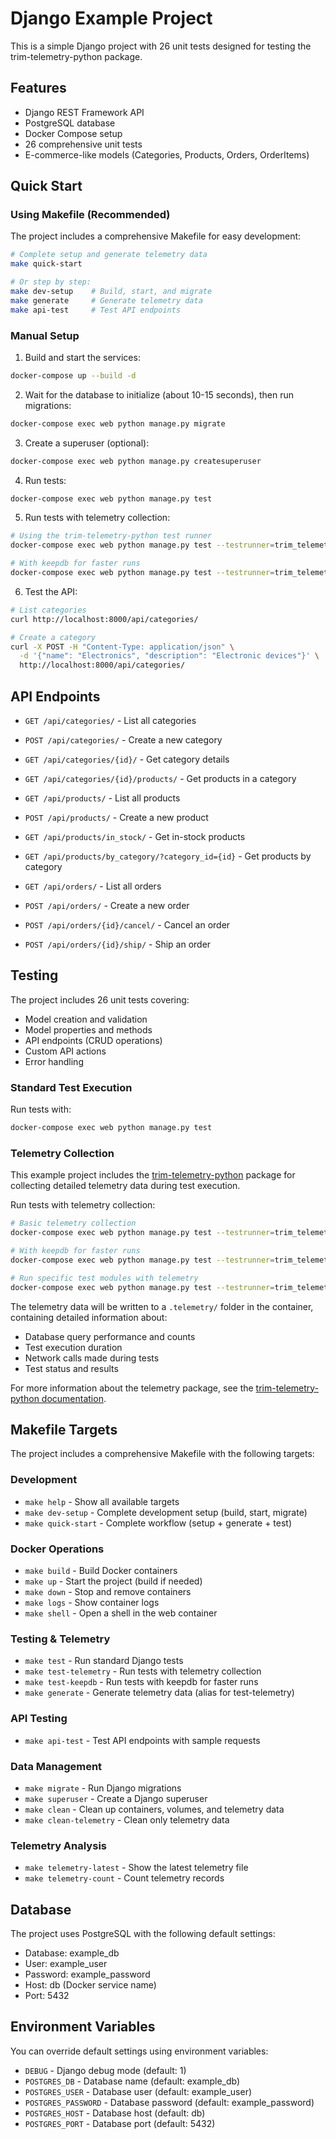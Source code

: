 # Django Example Project

This is a simple Django project with 26 unit tests designed for testing the trim-telemetry-python package.

## Features

- Django REST Framework API
- PostgreSQL database
- Docker Compose setup
- 26 comprehensive unit tests
- E-commerce-like models (Categories, Products, Orders, OrderItems)

## Quick Start

### Using Makefile (Recommended)

The project includes a comprehensive Makefile for easy development:

```bash
# Complete setup and generate telemetry data
make quick-start

# Or step by step:
make dev-setup    # Build, start, and migrate
make generate     # Generate telemetry data
make api-test     # Test API endpoints
```

### Manual Setup

1. Build and start the services:
```bash
docker-compose up --build -d
```

2. Wait for the database to initialize (about 10-15 seconds), then run migrations:
```bash
docker-compose exec web python manage.py migrate
```

3. Create a superuser (optional):
```bash
docker-compose exec web python manage.py createsuperuser
```

4. Run tests:
```bash
docker-compose exec web python manage.py test
```

5. Run tests with telemetry collection:
```bash
# Using the trim-telemetry-python test runner
docker-compose exec web python manage.py test --testrunner=trim_telemetry.django.TelemetryTestRunner

# With keepdb for faster runs
docker-compose exec web python manage.py test --testrunner=trim_telemetry.django.TelemetryTestRunner --keepdb
```

6. Test the API:
```bash
# List categories
curl http://localhost:8000/api/categories/

# Create a category
curl -X POST -H "Content-Type: application/json" \
  -d '{"name": "Electronics", "description": "Electronic devices"}' \
  http://localhost:8000/api/categories/
```

## API Endpoints

- `GET /api/categories/` - List all categories
- `POST /api/categories/` - Create a new category
- `GET /api/categories/{id}/` - Get category details
- `GET /api/categories/{id}/products/` - Get products in a category

- `GET /api/products/` - List all products
- `POST /api/products/` - Create a new product
- `GET /api/products/in_stock/` - Get in-stock products
- `GET /api/products/by_category/?category_id={id}` - Get products by category

- `GET /api/orders/` - List all orders
- `POST /api/orders/` - Create a new order
- `POST /api/orders/{id}/cancel/` - Cancel an order
- `POST /api/orders/{id}/ship/` - Ship an order

## Testing

The project includes 26 unit tests covering:
- Model creation and validation
- Model properties and methods
- API endpoints (CRUD operations)
- Custom API actions
- Error handling

### Standard Test Execution

Run tests with:
```bash
docker-compose exec web python manage.py test
```

### Telemetry Collection

This example project includes the [trim-telemetry-python](https://github.com/10printhello/trim-telemetry-python) package for collecting detailed telemetry data during test execution.

Run tests with telemetry collection:
```bash
# Basic telemetry collection
docker-compose exec web python manage.py test --testrunner=trim_telemetry.django.TelemetryTestRunner

# With keepdb for faster runs
docker-compose exec web python manage.py test --testrunner=trim_telemetry.django.TelemetryTestRunner --keepdb

# Run specific test modules with telemetry
docker-compose exec web python manage.py test --testrunner=trim_telemetry.django.TelemetryTestRunner demo_app.tests.CategoryModelTest
```

The telemetry data will be written to a `.telemetry/` folder in the container, containing detailed information about:
- Database query performance and counts
- Test execution duration
- Network calls made during tests
- Test status and results

For more information about the telemetry package, see the [trim-telemetry-python documentation](https://github.com/10printhello/trim-telemetry-python).

## Makefile Targets

The project includes a comprehensive Makefile with the following targets:

### Development
- `make help` - Show all available targets
- `make dev-setup` - Complete development setup (build, start, migrate)
- `make quick-start` - Complete workflow (setup + generate + test)

### Docker Operations
- `make build` - Build Docker containers
- `make up` - Start the project (build if needed)
- `make down` - Stop and remove containers
- `make logs` - Show container logs
- `make shell` - Open a shell in the web container

### Testing & Telemetry
- `make test` - Run standard Django tests
- `make test-telemetry` - Run tests with telemetry collection
- `make test-keepdb` - Run tests with keepdb for faster runs
- `make generate` - Generate telemetry data (alias for test-telemetry)

### API Testing
- `make api-test` - Test API endpoints with sample requests

### Data Management
- `make migrate` - Run Django migrations
- `make superuser` - Create a Django superuser
- `make clean` - Clean up containers, volumes, and telemetry data
- `make clean-telemetry` - Clean only telemetry data

### Telemetry Analysis
- `make telemetry-latest` - Show the latest telemetry file
- `make telemetry-count` - Count telemetry records

## Database

The project uses PostgreSQL with the following default settings:
- Database: example_db
- User: example_user
- Password: example_password
- Host: db (Docker service name)
- Port: 5432

## Environment Variables

You can override default settings using environment variables:
- `DEBUG` - Django debug mode (default: 1)
- `POSTGRES_DB` - Database name (default: example_db)
- `POSTGRES_USER` - Database user (default: example_user)
- `POSTGRES_PASSWORD` - Database password (default: example_password)
- `POSTGRES_HOST` - Database host (default: db)
- `POSTGRES_PORT` - Database port (default: 5432)
